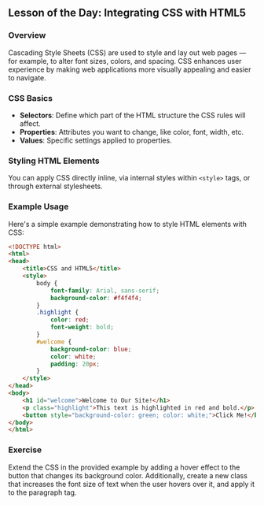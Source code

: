 ## Lesson of the Day: Integrating CSS with HTML5

### Overview
Cascading Style Sheets (CSS) are used to style and lay out web pages — for example, to alter font sizes, colors, and spacing. CSS enhances user experience by making web applications more visually appealing and easier to navigate.

### CSS Basics
- **Selectors**: Define which part of the HTML structure the CSS rules will affect.
- **Properties**: Attributes you want to change, like color, font, width, etc.
- **Values**: Specific settings applied to properties.

### Styling HTML Elements
You can apply CSS directly inline, via internal styles within `<style>` tags, or through external stylesheets.

### Example Usage
Here's a simple example demonstrating how to style HTML elements with CSS:

```html
<!DOCTYPE html>
<html>
<head>
    <title>CSS and HTML5</title>
    <style>
        body {
            font-family: Arial, sans-serif;
            background-color: #f4f4f4;
        }
        .highlight {
            color: red;
            font-weight: bold;
        }
        #welcome {
            background-color: blue;
            color: white;
            padding: 20px;
        }
    </style>
</head>
<body>
    <h1 id="welcome">Welcome to Our Site!</h1>
    <p class="highlight">This text is highlighted in red and bold.</p>
    <button style="background-color: green; color: white;">Click Me!</button>
</body>
</html>
```

### Exercise
Extend the CSS in the provided example by adding a hover effect to the button that changes its background color. Additionally, create a new class that increases the font size of text when the user hovers over it, and apply it to the paragraph tag.
